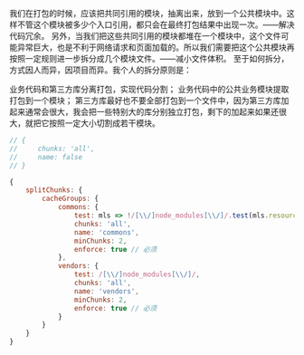 我们在打包的时候，应该把共同引用的模块，抽离出来，放到一个公共模块中。这样不管这个模块被多少个入口引用，都只会在最终打包结果中出现一次。——解决代码冗余。
另外，当我们把这些共同引用的模块都堆在一个模块中，这个文件可能异常巨大，也是不利于网络请求和页面加载的。所以我们需要把这个公共模块再按照一定规则进一步拆分成几个模块文件。——减小文件体积。
至于如何拆分，方式因人而异，因项目而异。我个人的拆分原则是：

业务代码和第三方库分离打包，实现代码分割；
业务代码中的公共业务模块提取打包到一个模块；
第三方库最好也不要全部打包到一个文件中，因为第三方库加起来通常会很大，我会把一些特别大的库分别独立打包，剩下的加起来如果还很大，就把它按照一定大小切割成若干模块。

```js
// {
//     chunks: 'all',
//     name: false
// }

{
    splitChunks: {
        cacheGroups: {
            commons: {
                test: mls => !/[\\/]node_modules[\\/]/.test(mls.resource),
                chunks: 'all',
                name: 'commons',
                minChunks: 2,
                enforce: true // 必须
            },
            vendors: {
                test: /[\\/]node_modules[\\/]/,
                chunks: 'all',
                name: 'vendors',
                minChunks: 2,
                enforce: true // 必须
            }
        }
    }
}
```